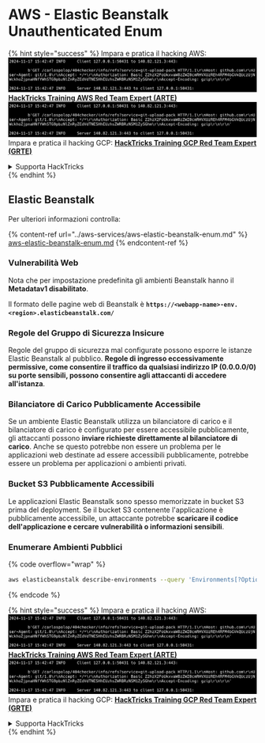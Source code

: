 # AWS - Elastic Beanstalk Unauthenticated Enum

{% hint style="success" %}
Impara e pratica il hacking AWS:<img src="../../../.gitbook/assets/image (1).png" alt="" data-size="line">[**HackTricks Training AWS Red Team Expert (ARTE)**](https://training.hacktricks.xyz/courses/arte)<img src="../../../.gitbook/assets/image (1).png" alt="" data-size="line">\
Impara e pratica il hacking GCP: <img src="../../../.gitbook/assets/image (2).png" alt="" data-size="line">[**HackTricks Training GCP Red Team Expert (GRTE)**<img src="../../../.gitbook/assets/image (2).png" alt="" data-size="line">](https://training.hacktricks.xyz/courses/grte)

<details>

<summary>Supporta HackTricks</summary>

* Controlla i [**piani di abbonamento**](https://github.com/sponsors/carlospolop)!
* **Unisciti al** 💬 [**gruppo Discord**](https://discord.gg/hRep4RUj7f) o al [**gruppo telegram**](https://t.me/peass) o **seguici** su **Twitter** 🐦 [**@hacktricks\_live**](https://twitter.com/hacktricks\_live)**.**
* **Condividi trucchi di hacking inviando PR ai** [**HackTricks**](https://github.com/carlospolop/hacktricks) e [**HackTricks Cloud**](https://github.com/carlospolop/hacktricks-cloud) repos su github.

</details>
{% endhint %}

## Elastic Beanstalk

Per ulteriori informazioni controlla:

{% content-ref url="../aws-services/aws-elastic-beanstalk-enum.md" %}
[aws-elastic-beanstalk-enum.md](../aws-services/aws-elastic-beanstalk-enum.md)
{% endcontent-ref %}

### Vulnerabilità Web

Nota che per impostazione predefinita gli ambienti Beanstalk hanno il **Metadatav1 disabilitato**.

Il formato delle pagine web di Beanstalk è **`https://<webapp-name>-env.<region>.elasticbeanstalk.com/`**

### Regole del Gruppo di Sicurezza Insicure

Regole del gruppo di sicurezza mal configurate possono esporre le istanze Elastic Beanstalk al pubblico. **Regole di ingresso eccessivamente permissive, come consentire il traffico da qualsiasi indirizzo IP (0.0.0.0/0) su porte sensibili, possono consentire agli attaccanti di accedere all'istanza**.

### Bilanciatore di Carico Pubblicamente Accessibile

Se un ambiente Elastic Beanstalk utilizza un bilanciatore di carico e il bilanciatore di carico è configurato per essere accessibile pubblicamente, gli attaccanti possono **inviare richieste direttamente al bilanciatore di carico**. Anche se questo potrebbe non essere un problema per le applicazioni web destinate ad essere accessibili pubblicamente, potrebbe essere un problema per applicazioni o ambienti privati.

### Bucket S3 Pubblicamente Accessibili

Le applicazioni Elastic Beanstalk sono spesso memorizzate in bucket S3 prima del deployment. Se il bucket S3 contenente l'applicazione è pubblicamente accessibile, un attaccante potrebbe **scaricare il codice dell'applicazione e cercare vulnerabilità o informazioni sensibili**.

### Enumerare Ambienti Pubblici

{% code overflow="wrap" %}
```bash
aws elasticbeanstalk describe-environments --query 'Environments[?OptionSettings[?OptionName==`aws:elbv2:listener:80:defaultProcess` && contains(OptionValue, `redirect`)]].{EnvironmentName:EnvironmentName, ApplicationName:ApplicationName, Status:Status}' --output table
```
{% endcode %}

{% hint style="success" %}
Impara e pratica il hacking AWS:<img src="../../../.gitbook/assets/image (1).png" alt="" data-size="line">[**HackTricks Training AWS Red Team Expert (ARTE)**](https://training.hacktricks.xyz/courses/arte)<img src="../../../.gitbook/assets/image (1).png" alt="" data-size="line">\
Impara e pratica il hacking GCP: <img src="../../../.gitbook/assets/image (2).png" alt="" data-size="line">[**HackTricks Training GCP Red Team Expert (GRTE)**<img src="../../../.gitbook/assets/image (2).png" alt="" data-size="line">](https://training.hacktricks.xyz/courses/grte)

<details>

<summary>Supporta HackTricks</summary>

* Controlla i [**piani di abbonamento**](https://github.com/sponsors/carlospolop)!
* **Unisciti al** 💬 [**gruppo Discord**](https://discord.gg/hRep4RUj7f) o al [**gruppo telegram**](https://t.me/peass) o **seguici** su **Twitter** 🐦 [**@hacktricks\_live**](https://twitter.com/hacktricks\_live)**.**
* **Condividi trucchi di hacking inviando PR ai** [**HackTricks**](https://github.com/carlospolop/hacktricks) e [**HackTricks Cloud**](https://github.com/carlospolop/hacktricks-cloud) repos su github.

</details>
{% endhint %}
